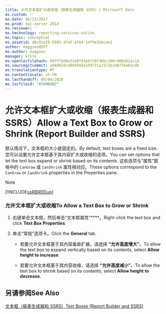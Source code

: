 ```yaml
---
title: 允许文本框扩大或收缩（报表生成器和 SSRS）| Microsoft Docs
ms.custom: ''
ms.date: 06/13/2017
ms.prod: sql-server-2014
ms.reviewer: ''
ms.technology: reporting-services-native
ms.topic: conceptual
ms.assetid: dbc01e78-5993-47e5-af04-34f9e3bbcee1
author: maggiesMSFT
ms.author: maggies
manager: kfile
ms.openlocfilehash: 697ffe00a33a8f43ebf20f3bbc306c480a61ac16
ms.sourcegitcommit: ad4d92dce894592a259721a1571b1d8736abacdb
ms.translationtype: MT
ms.contentlocale: zh-CN
ms.lasthandoff: 08/04/2020
ms.locfileid: "87690402"
---
```

# <a name="allow-a-text-box-to-grow-or-shrink-report-builder-and-ssrs"></a><span data-ttu-id="95548-102">允许文本框扩大或收缩（报表生成器和 SSRS）</span><span class="sxs-lookup"><span data-stu-id="95548-102">Allow a Text Box to Grow or Shrink (Report Builder and SSRS)</span></span>
  <span data-ttu-id="95548-103">默认情况下，文本框的大小是固定的。</span><span class="sxs-lookup"><span data-stu-id="95548-103">By default, text boxes are a fixed size.</span></span> <span data-ttu-id="95548-104">您可以设置允许文本框基于其内容扩大或收缩的选项。</span><span class="sxs-lookup"><span data-stu-id="95548-104">You can set options that let the text box expand or shrink based on its contents.</span></span> <span data-ttu-id="95548-105">这些选项与“属性”窗格中的 `CanGrow` 或 `CanShrink` 属性相对应。</span><span class="sxs-lookup"><span data-stu-id="95548-105">These options correspond to the `CanGrow` or `CanShrink` properties in the Properties pane.</span></span>  
  
> [!NOTE]  
>  [!INCLUDE[ssRBRDDup](../../includes/ssrbrddup-md.md)]  
  
### <a name="to-allow-a-text-box-to-grow-or-shrink"></a><span data-ttu-id="95548-106">允许文本框扩大或收缩</span><span class="sxs-lookup"><span data-stu-id="95548-106">To Allow a Text Box to Grow or Shrink</span></span>  
  
1.  <span data-ttu-id="95548-107">右键单击文本框，然后单击“文本框属性”\*\*\*\*。</span><span class="sxs-lookup"><span data-stu-id="95548-107">Right-click the text box and click **Text Box Properties**.</span></span>  
  
2.  <span data-ttu-id="95548-108">单击“常规”选项卡。</span><span class="sxs-lookup"><span data-stu-id="95548-108">Click the **General** tab.</span></span>  
  
    -   <span data-ttu-id="95548-109">若要允许文本框基于其内容垂直扩展，请选择 **“允许高度增大”**。</span><span class="sxs-lookup"><span data-stu-id="95548-109">To allow the text box to expand vertically based on its contents, select **Allow height to increase**.</span></span>  
  
    -   <span data-ttu-id="95548-110">若要允许文本框基于其内容收缩，请选择 **“允许高度减小”**。</span><span class="sxs-lookup"><span data-stu-id="95548-110">To allow the text box to shrink based on its contents, select **Allow height to decrease**.</span></span>  
  
## <a name="see-also"></a><span data-ttu-id="95548-111">另请参阅</span><span class="sxs-lookup"><span data-stu-id="95548-111">See Also</span></span>  
 [<span data-ttu-id="95548-112">文本框（报表生成器和 SSRS）</span><span class="sxs-lookup"><span data-stu-id="95548-112">Text Boxes &#40;Report Builder and SSRS&#41;</span></span>](text-boxes-report-builder-and-ssrs.md)  
  
  
